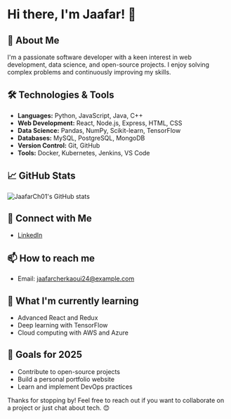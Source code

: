 # Hi there, I'm Jaafar! 👋



## 🚀 About Me

I'm a passionate software developer with a keen interest in web development, data science, and open-source projects. I enjoy solving complex problems and continuously improving my skills.

## 🛠️ Technologies & Tools

- **Languages:** Python, JavaScript, Java, C++
- **Web Development:** React, Node.js, Express, HTML, CSS
- **Data Science:** Pandas, NumPy, Scikit-learn, TensorFlow
- **Databases:** MySQL, PostgreSQL, MongoDB
- **Version Control:** Git, GitHub
- **Tools:** Docker, Kubernetes, Jenkins, VS Code

## 📈 GitHub Stats

![JaafarCh01's GitHub stats](https://github-readme-stats.vercel.app/api?username=JaafarCh01&show_icons=true&theme=radical)

## 🔗 Connect with Me

- [LinkedIn]([https://www.linkedin.com/in/jaafarch01](https://www.linkedin.com/in/cherkaoui-jaafar-3a4458210/))

## 📫 How to reach me

- Email: jaafarcherkaoui24@example.com

## 🌱 What I'm currently learning

- Advanced React and Redux
- Deep learning with TensorFlow
- Cloud computing with AWS and Azure

## 🎯 Goals for 2025

- Contribute to open-source projects
- Build a personal portfolio website
- Learn and implement DevOps practices

Thanks for stopping by! Feel free to reach out if you want to collaborate on a project or just chat about tech. 😊
